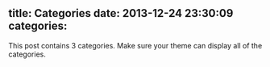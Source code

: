 # 

title: Categories
date: 2013-12-24 23:30:09
categories:
---

This post contains 3 categories. Make sure your theme can display all of the categories.
